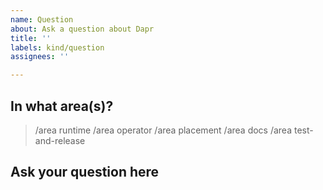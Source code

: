```yaml
---
name: Question
about: Ask a question about Dapr
title: ''
labels: kind/question
assignees: ''

---
```

<!-- If you need to report a security issue with Dapr, send an email to actionsct@microsoft.com. -->
## In what area(s)?

<!-- Remove the '> ' to select -->

> /area runtime
> /area operator
> /area placement
> /area docs
> /area test-and-release

## Ask your question here

